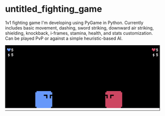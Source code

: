 # untitled_fighting_game

1v1 fighting game I'm developing using PyGame in Python. Currently includes basic movement, dashing, sword striking, downward air striking, shielding, knockback, i-frames, stamina, health, and stats customization. Can be played PvP or against a simple heuristic-based AI.

<img src="sprites/gameplay.gif" alt="drawing" width="600"/>
